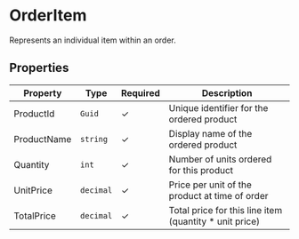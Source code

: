 # OrderItem

Represents an individual item within an order.

## Properties

| Property | Type | Required | Description |
| ----------------------------------------------------------------- | --------- | -------- | --------------------------------------------------------------------- |
| ProductId | `Guid` | ✓ | Unique identifier for the ordered product |
| ProductName | `string` | ✓ | Display name of the ordered product |
| Quantity | `int` | ✓ | Number of units ordered for this product |
| UnitPrice | `decimal` | ✓ | Price per unit of the product at time of order |
| TotalPrice | `decimal` | ✓ | Total price for this line item (quantity * unit price) |